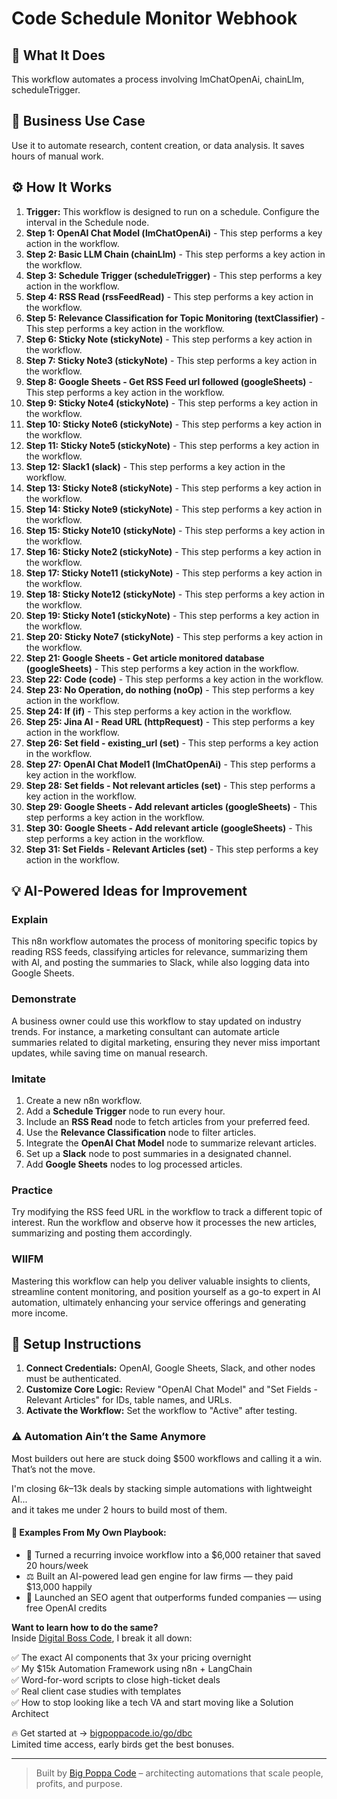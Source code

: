 # Code Schedule Monitor Webhook

## 🚀 What It Does
This workflow automates a process involving lmChatOpenAi, chainLlm, scheduleTrigger.

## 💼 Business Use Case
Use it to automate research, content creation, or data analysis. It saves hours of manual work.

## ⚙️ How It Works
1.  **Trigger:** This workflow is designed to run on a schedule. Configure the interval in the Schedule node.
2. **Step 1: OpenAI Chat Model (lmChatOpenAi)** - This step performs a key action in the workflow.
3. **Step 2: Basic LLM Chain (chainLlm)** - This step performs a key action in the workflow.
4. **Step 3: Schedule Trigger (scheduleTrigger)** - This step performs a key action in the workflow.
5. **Step 4: RSS Read (rssFeedRead)** - This step performs a key action in the workflow.
6. **Step 5: Relevance Classification for Topic Monitoring (textClassifier)** - This step performs a key action in the workflow.
7. **Step 6: Sticky Note (stickyNote)** - This step performs a key action in the workflow.
8. **Step 7: Sticky Note3 (stickyNote)** - This step performs a key action in the workflow.
9. **Step 8: Google Sheets - Get RSS Feed url followed (googleSheets)** - This step performs a key action in the workflow.
10. **Step 9: Sticky Note4 (stickyNote)** - This step performs a key action in the workflow.
11. **Step 10: Sticky Note6 (stickyNote)** - This step performs a key action in the workflow.
12. **Step 11: Sticky Note5 (stickyNote)** - This step performs a key action in the workflow.
13. **Step 12: Slack1 (slack)** - This step performs a key action in the workflow.
14. **Step 13: Sticky Note8 (stickyNote)** - This step performs a key action in the workflow.
15. **Step 14: Sticky Note9 (stickyNote)** - This step performs a key action in the workflow.
16. **Step 15: Sticky Note10 (stickyNote)** - This step performs a key action in the workflow.
17. **Step 16: Sticky Note2 (stickyNote)** - This step performs a key action in the workflow.
18. **Step 17: Sticky Note11 (stickyNote)** - This step performs a key action in the workflow.
19. **Step 18: Sticky Note12 (stickyNote)** - This step performs a key action in the workflow.
20. **Step 19: Sticky Note1 (stickyNote)** - This step performs a key action in the workflow.
21. **Step 20: Sticky Note7 (stickyNote)** - This step performs a key action in the workflow.
22. **Step 21: Google Sheets - Get article monitored database (googleSheets)** - This step performs a key action in the workflow.
23. **Step 22: Code (code)** - This step performs a key action in the workflow.
24. **Step 23: No Operation, do nothing (noOp)** - This step performs a key action in the workflow.
25. **Step 24: If (if)** - This step performs a key action in the workflow.
26. **Step 25: Jina AI - Read URL (httpRequest)** - This step performs a key action in the workflow.
27. **Step 26: Set field - existing_url (set)** - This step performs a key action in the workflow.
28. **Step 27: OpenAI Chat Model1 (lmChatOpenAi)** - This step performs a key action in the workflow.
29. **Step 28: Set fields - Not relevant articles (set)** - This step performs a key action in the workflow.
30. **Step 29: Google Sheets - Add relevant articles (googleSheets)** - This step performs a key action in the workflow.
31. **Step 30: Google Sheets - Add relevant article (googleSheets)** - This step performs a key action in the workflow.
32. **Step 31: Set Fields - Relevant Articles (set)** - This step performs a key action in the workflow.

## 💡 AI-Powered Ideas for Improvement
### Explain
This n8n workflow automates the process of monitoring specific topics by reading RSS feeds, classifying articles for relevance, summarizing them with AI, and posting the summaries to Slack, while also logging data into Google Sheets.

### Demonstrate
A business owner could use this workflow to stay updated on industry trends. For instance, a marketing consultant can automate article summaries related to digital marketing, ensuring they never miss important updates, while saving time on manual research.

### Imitate
1. Create a new n8n workflow.
2. Add a **Schedule Trigger** node to run every hour.
3. Include an **RSS Read** node to fetch articles from your preferred feed.
4. Use the **Relevance Classification** node to filter articles.
5. Integrate the **OpenAI Chat Model** node to summarize relevant articles.
6. Set up a **Slack** node to post summaries in a designated channel.
7. Add **Google Sheets** nodes to log processed articles.

### Practice
Try modifying the RSS feed URL in the workflow to track a different topic of interest. Run the workflow and observe how it processes the new articles, summarizing and posting them accordingly.

### WIIFM
Mastering this workflow can help you deliver valuable insights to clients, streamline content monitoring, and position yourself as a go-to expert in AI automation, ultimately enhancing your service offerings and generating more income.

## 🔧 Setup Instructions
1. **Connect Credentials:** OpenAI, Google Sheets, Slack, and other nodes must be authenticated.
2. **Customize Core Logic:** Review "OpenAI Chat Model" and "Set Fields - Relevant Articles" for IDs, table names, and URLs.
3. **Activate the Workflow:** Set the workflow to "Active" after testing.

### ⚠️ Automation Ain’t the Same Anymore

Most builders out here are stuck doing $500 workflows and calling it a win.  
That’s not the move.  

I'm closing $6k–$13k deals by stacking simple automations with lightweight AI...  
and it takes me under 2 hours to build most of them.

#### 🧠 Examples From My Own Playbook:
- 🔁 Turned a recurring invoice workflow into a $6,000 retainer that saved 20 hours/week  
- ⚖️ Built an AI-powered lead gen engine for law firms — they paid $13,000 happily  
- 🚀 Launched an SEO agent that outperforms funded companies — using free OpenAI credits  

**Want to learn how to do the same?**  
Inside [Digital Boss Code](https://bigpoppacode.io/go/dbc), I break it all down:

✅ The exact AI components that 3x your pricing overnight  
✅ My $15k Automation Framework using n8n + LangChain  
✅ Word-for-word scripts to close high-ticket deals  
✅ Real client case studies with templates  
✅ How to stop looking like a tech VA and start moving like a Solution Architect  

🔥 Get started at → [bigpoppacode.io/go/dbc](https://bigpoppacode.io/go/dbc)  
Limited time access, early birds get the best bonuses.

---
> Built by [Big Poppa Code](https://bigpoppacode.io) – architecting automations that scale people, profits, and purpose.
